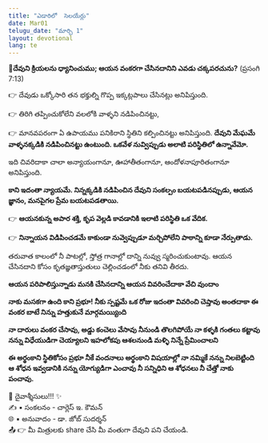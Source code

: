 ```yaml
---
title: "ఎడారిలో  సెలయేర్లు"
date: Mar01
telugu_date: "మార్చి 1"
layout: devotional
lang: te
---
```



**📖దేవుని క్రియలను ధ్యానించుము; ఆయన వంకరగా చేసినదానిని ఎవడు చక్కపరచును?**
  (ప్రసంగి 7:13)

👉 దేవుడు ఒక్కోసారి తన భక్తుల్ని గొప్ప ఇక్కట్లపాలు చేసినట్లు అనిపిస్తుంది. 

👉 తిరిగి తప్పించుకోలేని వలలోకి వాళ్ళని నడిపించినట్టు, 

👉 మానవపరంగా ఏ ఉపాయము పనికిరాని స్థితిని కల్పించినట్టు అనిపిస్తుంది. **దేవుని మేఘమే  వాళ్ళనక్కడికి నడిపించినట్టు ఉంటుంది. ఒకవేళ నువ్విప్పుడు అలాటి పరిస్థితిలో ఉన్నావేమో.**

ఇది చివరిదాకా చాలా అన్యాయంగానూ, ఊహాతీతంగానూ, ఆందోళనాపూరితంగానూ అనిపిస్తుంది. 

**కాని ఇదంతా న్యాయమే. నిన్నక్కడికి నడిపించిన దేవుని సంకల్పం బయటపడినప్పుడు, ఆయన జ్ఞానం, మనపైగల ప్రేమ బయటపడతాయి.**

👉 **ఆయనకున్న అపార శక్తి, కృప వెల్లడి కావడానికి ఇలాటి పరిస్థితి ఒక వేదిక.**

👉 **నిన్నాయన విడిపించడమే కాకుండా నువ్వెప్పుడూ మర్చిపోలేని పాఠాన్ని కూడా నేర్పుతాడు.**

 తరువాత కాలంలో నీ పాటల్లో, స్తోత్ర గానాల్లో దాన్ని నువ్వు స్మరించుకుంటావు. ఆయన చేసినదాని కోసం కృతజ్ఞతాస్తుతులు చెల్లించడంలో నీకు తనివి తీరదు.

**ఆయన పరిపాలిస్తున్నాడు మనకి చేసినదాన్ని ఆయన వివరించేదాకా వేచి వుందాం**

**నాకు మసకగా ఉంది కాని ప్రభూ! నీకు స్పష్టమే ఒక రోజు ఇదంతా వివరించి చెప్తావు అంతదాకా ఈ వంకర బాటే నిన్ను హత్తుకునే మార్గమయ్యింది**

**నా దారులు వంకర చేసావు, అడ్డు కంచెలు వేసావు నీనుండి తొలగిపోయే నా కళ్ళకి గంతలు కట్టావు నన్ను విధేయుడిగా చెయ్యాలని ఇహలోకపు ఆశలనుండి మళ్ళి నిన్నే ప్రేమించాలని**

**ఈ అర్థంకాని స్థితికోసం ప్రభూ నీకే వందనాలు అర్థంకాని విషయాల్లో నా నమ్మికే నన్ను నిలబెట్టింది ఆ శోధన ఇవ్వడానికి నన్ను యోగ్యుడిగా ఎంచావు నీ సన్నిధిని ఆ శోధనలు నీ చేత్తో నాకు పంచావు.**

<div class="blessing">🙏 <span class="bless-text">దైవాశ్శీసులు!!!</span> ✨</div>

<div class="credit">✍️ <span class="credit-text">▪ సంకలనం - చార్లెస్ ఇ. కౌమన్</span></div>
<div class="credit">🌐 <span class="credit-text">▪ అనువాదం - డా. జోబ్ సుదర్శన్</span></div>


<div class="share">📤 👉 <span class="share-text">మీ మిత్రులకు share చేసి మీ వంతుగా దేవుని పని చేయండి.</span></div>
